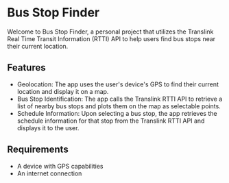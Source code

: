 # Bus Stop Finder
Welcome to Bus Stop Finder, a personal project that utilizes the Translink Real Time Transit Information (RTTI) API to help users find bus stops near their current location.

## Features
- Geolocation: The app uses the user's device's GPS to find their current location and display it on a map.
- Bus Stop Identification: The app calls the Translink RTTI API to retrieve a list of nearby bus stops and plots them on the map as selectable points.
- Schedule Information: Upon selecting a bus stop, the app retrieves the schedule information for that stop from the Translink RTTI API and displays it to the user.

## Requirements
- A device with GPS capabilities
- An internet connection
